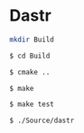 # Dastr

```sh
mkdir Build
```

```sh
$ cd Build
```
```sh
$ cmake ..
```
```sh
$ make
```
```sh
$ make test
```
```sh
$ ./Source/dastr
```
